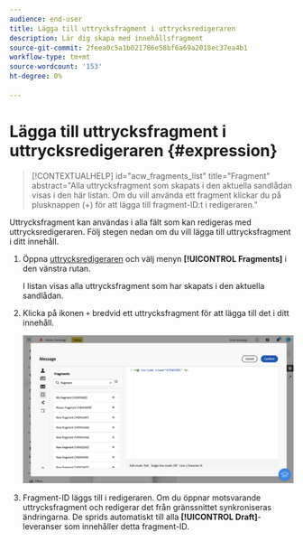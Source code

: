 ```yaml
---
audience: end-user
title: Lägga till uttrycksfragment i uttrycksredigeraren
description: Lär dig skapa med innehållsfragment
source-git-commit: 2feea0c5a1b021786e58bf6a69a2018ec37ea4b1
workflow-type: tm+mt
source-wordcount: '153'
ht-degree: 0%

---
```


# Lägga till uttrycksfragment i uttrycksredigeraren {#expression}

>[!CONTEXTUALHELP]
>id="acw_fragments_list"
>title="Fragment"
>abstract="Alla uttrycksfragment som skapats i den aktuella sandlådan visas i den här listan. Om du vill använda ett fragment klickar du på plusknappen (+) för att lägga till fragment-ID:t i redigeraren."

<!-- pas vu dans l'UI-->

Uttrycksfragment kan användas i alla fält som kan redigeras med uttrycksredigeraren. Följ stegen nedan om du vill lägga till uttrycksfragment i ditt innehåll.

1. Öppna [uttrycksredigeraren](../personalization/gs-personalization.md) och välj menyn **[!UICONTROL Fragments]** i den vänstra rutan.

   I listan visas alla uttrycksfragment som har skapats i den aktuella sandlådan.

1. Klicka på ikonen `+` bredvid ett uttrycksfragment för att lägga till det i ditt innehåll.

   ![](assets/fragment-add-expression.png)

1. Fragment-ID läggs till i redigeraren. Om du öppnar motsvarande uttrycksfragment och redigerar det från gränssnittet synkroniseras ändringarna. De sprids automatiskt till alla **[!UICONTROL Draft]**-leveranser som innehåller detta fragment-ID.
